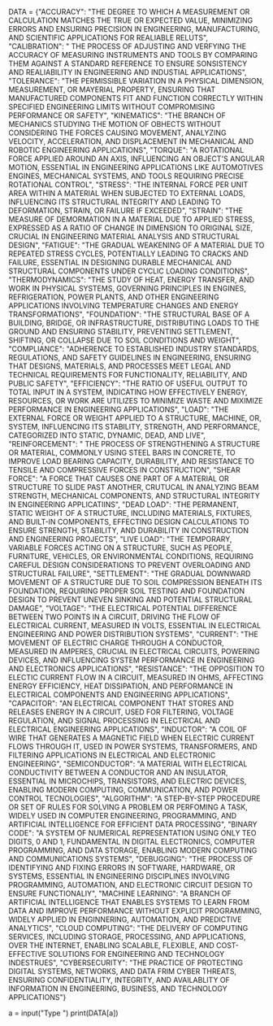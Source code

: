 DATA = {"ACCURACY": "THE DEGREE TO WHICH A MEASUREMENT OR CALCULATION MATCHES THE TRUE OR EXPECTED VALUE, MINIMIZING ERRORS AND ENSURING PRECISION IN ENGINEERING, MANUFACTURING, AND SCIENTIFIC APPLICATIONS FOR REALIABLE RELUTS",
                     "CALIBRATION": " THE PROCESS OF ADJUSTING AND VERFYING THE ACCURACY OF MEASURING INSTRUMENTS AND TOOLS BY COMPARING THEM AGAINST A STANDARD REFERENCE TO ENSURE SONSISTENCY AND REALIABILITY IN ENGINEERING AND INDUSTIAL APPLICATIONS",
                     "TOLERANCE": "THE PERMISSIBLE VARIATION IN A PHYSICAL DIMENSION, MEASUREMENT, OR MAYERIAL PROPERTY, ENSURING THAT MANUFACTURED COMPONENTS FIT AND FUNCTION CORRECTLY WITHIN SPECIFIED ENGINEERING LIMITS WITHOUT COMPROMISING PERFORMANCE OR SAFETY",
                     "KINEMATICS": "THE BRANCH OF MECHANICS STUDYING THE MOTION OF OBHECTS WITHOUT CONSIDERING THE FORCES CAUSING MOVEMENT, ANALYZING VELOCITY, ACCELERATION, AND DISPLACEMENT IN MECHANICAL AND ROBOTIC ENGINEERING APPLICATIONS",
                     "TORQUE": "A ROTATIONAL FORCE APPLIED AROUND AN AXIS, INFLUENCING AN OBJECT'S ANGULAR MOTION, ESSENTIAL IN ENGINEERING APPLICATIONS LIKE AUTOMOTIVES ENGINES, MECHANICAL SYSTEMS, AND TOOLS REQUIRING PRECISE ROTATIONAL CONTROL",
                     "STRESS": "THE INTERNAL FORCE PER UNIT AREA WITHIN A MATERIAL WHEN SUBJECTED TO EXTERNAL LOADS, INFLUENCING ITS STRUCTURAL INTEGRITY AND LEADING TO DEFORMATION, STRAIN, OR FAILURE IF EXCEEDED",
                     "STRAIN": "THE MEASURE OF DEMORMATION IN A MATERIAL DUE TO APPLIED STRESS, EXPRESSED AS A RATIO OF CHANGE IN DIMENSION TO ORIGINAL SIZE, CRUCIAL IN ENGINEERING MATERIAL ANALYSIS AND STRUCTURAL DESIGN",
                     "FATIGUE": "THE GRADUAL WEAKENING OF A MATERIAL DUE TO REPEATED STRESS CYCLES, POTENTIALLY LEADING TO CRACKS AND FAILURE, ESSENTIAL IN DESIGNING DURABLE MECHANICAL AND STRUCTURAL COMPONENTS UNDER CYCLIC LOADING CONDITIONS",
                     "THERMODYNAMICS": "THE STUDY OF HEAT, ENERGY TRANSFER, AND WORK IN PHYSICAL SYSTEMS, GOVERNING PRINCIPLES IN ENGINES, REFRIGERATION, POWER PLANTS, AND OTHER ENGINEERING APPLICATIONS INVOLVING TEMPERATURE CHANGES AND ENERGY TRANSFORMATIONS",
                     "FOUNDATION": "THE STRUCTURAL BASE OF A BUILDING, BRIDGE, OR INFRASTRUCTURE, DISTRIBUTING LOADS TO THE GROUND AND ENSURING STABILITY, PREVENTING SETTLEMENT, SHIFTING, OR COLLAPSE DUE TO SOIL CONDITIONS AND WEIGHT",
                     "COMPLIANCE": "ADHERENCE TO ESTABLISHED INDUSTRY STANDARDS, REGULATIONS, AND SAFETY GUIDELINES IN ENGINEERING, ENSURING THAT DESIGNS, MATERIALS, AND PROCESSES MEET LEGAL AND TECHNICAL REQUIREMENTS FOR FUNCTIONALITY, RELIABILITY, AND PUBLIC SAFETY",
                     "EFFICIENCY": "THE RATIO OF USEFUL OUTPUT TO TOTAL INPUT IN A SYSTEM, INDICATING HOW EFFECTIVELY ENERGY, RESOURCES, OR WORK ARE UTILIZES TO MINIMIZE WASTE AND MIXIMIZE PERFORMANCE IN ENGINEERING APPLICATIONS",
                     "LOAD": "THE EXTERNAL FORCE OR WEIGHT APPLIED TO A STRUCTURE, MACHINE, OR, SYSTEM, INFLUENCING ITS STABILITY, STRENGTH, AND PERFORMANCE, CATEGORIZED INTO STATIC, DYNAMIC, DEAD, AND LIVE",
                     "REINFORCEMENT": " THE PROCESS OF STRENGTHENING A STRUCTURE OR MATERIAL, COMMONLY USING STEEL BARS IN CONCRETE, TO IMPROVE LOAD BEARING CAPACITY, DURABILITY, AND RESISTANCE TO TENSILE AND COMPRESSIVE FORCES IN CONSTRUCTION",
                     "SHEAR FORCE": "A FORCE THAT CAUSES ONE PART OF A MATERIAL OR STRUCTURE TO SLIDE PAST ANOTHER, CRUTUCAL IN ANALYZING BEAM STRENGTH, MECHANICAL COMPONENTS, AND STRUCTURAL INTEGRITY IN ENGINEERING APPLICATIINS",
                     "DEAD LOAD": "THE PERMANENT, STATIC WEIGHT OF A STRUCTURE, INCLUDING MATERIALS, FIXTURES, AND BUILT-IN COMPONENTS, EFFECTING DESIGN CALCULATIONS TO ENSURE STRENGTH, STABILITY, AND DURABILITY IN CONSTRUCTION AND ENGINEERING PROJECTS",
                     "LIVE LOAD": "THE TEMPORARY, VARIABLE FORCES ACTING ON A STRUCTURE, SUCH AS PEOPLE, FURNITURE, VEHICLES, OR ENVIRONMENTAL CONDITIONS, REQUIRING CAREFUL DESIGN CONSIDERATIONS TO PREVENT OVERLOADING AND STRUCTURAL FAILURE",
                     "SETTLEMENT": "THE GRADUAL DOWNWARD MOVEMENT OF A STRUCTURE DUE TO SOIL COMPRESSION BENEATH ITS FOUNDATION, REQUIRING PROPER SOIL TESTING AND FOUNDATION DESIGN TO PREVENT UNEVEN SINKING AND POTENTIAL STRUCTURAL DAMAGE",
                     "VOLTAGE": "THE ELECTRICAL POTENTIAL DIFFERENCE BETWEEN TWO POINTS IN A CIRCUIT, DRIVING THE FLOW OF ELECTRICAL CURRENT, MEASURED IN VOLTS, ESSENTIAL IN ELECTRICAL ENGINEERING AND POWER DISTRIBUTION SYSTEMS",
                     "CURRENT": "THE MOVEMENT OF ELECTRIC CHARGE THROUGH A CONDUCTOR, MEASURED IN AMPERES, CRUCIAL IN ELECTRICAL CIRCUITS, POWERING DEVICES, AND INFLUENCING SYSTEM PERFORMANCE IN ENGINEERING AND ELECTRONICS APPLICATIONS",
                     "RESISTANCE": "THE OPPOSITION TO ELECTIC CURRENT FLOW IN A CIRCUIT, MEASURED IN OHMS, AFFECTING ENERGY EFFICIENCY, HEAT DISSIPATION, AND PERFORMANCE IN ELECTRICAL COMPONENTS AND ENGINEERING APPLICATIONS",
                     "CAPACITOR": "AN ELECTRICAL COMPONENT THAT STORES AND RELEASES ENERGY IN A CIRCUIT, USED FOR FILTERING, VOLTAGE REGULATION, AND SIGNAL PROCESSING IN ELECTRICAL AND ELECTRICAL ENGINEERING APPLICATIONS",
                     "INDUCTOR": "A COIL OF WIRE THAT GENERATES A MAGNETIC FIELD WHEN ELECTRIC CURRENT FLOWS THROUGH IT, USED IN POWER SYSTEMS, TRANSFORMERS, AND FILTERING APPLICATIONS IN ELECTRICAL AND ELECTRONIC ENGINEERING",
                     "SEMICONDUCTOR": "A MATERIAL WITH ELECTRICAL CONDUCTIVITY BETWEEN A CONDUCTOR AND AN INSULATOR, ESSENTIAL IN MICROCHIPS, TRANSISTORS, AND ELECTRIC DEVICES, ENABLING MODERN COMPUTING, COMMUNICATION, AND POWER CONTROL TECNOLOGIES",
                     "ALGORITHM": "A STEP-BY-STEP PROCEDURE OR SET OF RULES FOR SOLVING A PROBLEM OR PERFOMING A TASK, WIDELY USED IN COMPUTER ENGINEERING, PROGRAMMING, AND ARTIFICIAL INTELLIGENCE FOR EFFICIENT DATA PROCESSING",
                     "BINARY CODE": "A SYSTEM OF NUMERICAL REPRESENTATION USING ONLY TEO DIGITS, 0 AND 1, FUNDAMENTAL IN DIGITAL ELECTRONICS, COMPUTER PROGRAMMING, AND DATA STORAGE, ENABLING MODERN COMPUTING AND COMMUNICATIONS SYSTEMS",
                     "DEBUGGING": "THE PROCESS OF IDENTIFYING AND FIXING ERRORS IN SOFTWARE, HARDWARE, OR SYSTEMS, ESSENTIAL IN ENGINEERING DISCIPLINES INVOLVING PROGRAMMING, AUTOMATION, AND ELECTRONIC CIRCUIT DESIGN TO ENSURE FUNCTIONALIY",
                     "MACHINE LEARNING": "A BRANCH OF ARTIFICIAL INTELLIGENCE THAT ENABLES SYSTEMS TO LEARN FROM DATA AND IMPROVE PERFORMANCE WITHOUT EXPLICIT PROGRAMMING, WIDELY APPLIED IN ENGINNERING, AUTOMATION, AND PREDICTIVE ANALYTICS",
                     "CLOUD COMPUTING": "THE DELIVERY OF COMPUTING SERVICES, INCLUDING STORAGE, PROCESSING, AND APPLICATIONS, OVER THE INTERNET, ENABLING SCALABLE, FLEXIBLE, AND COST-EFFECTIVE SOLUTIONS FOR ENGINEERING AND TECHNOLOGY INDESTRUES",
                     "CYBERSECURITY": "THE PRACTICE OF PROTECTING DIGITAL SYSTEMS, NETWORKS, AND DATA FRIM CYBER THREATS, ENSURING CONFIDENTIALITY, INTEGRITY, AND AVAILABLITY OF INFORMATION IN ENGINEERING, BUSINESS, AND TECHNOLOGY APPLICATIONS"}

a = input("Type ")
print(DATA[a])